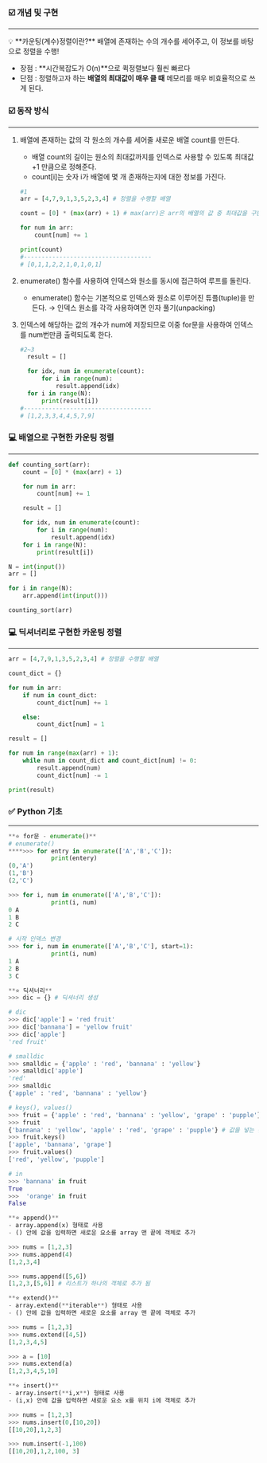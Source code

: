 ### ☑️ 개념 및 구현

---

<aside>
💡 **카운팅(계수)정렬이란?** 배열에 존재하는 수의 개수를 세어주고, 이 정보를 바탕으로 정렬을 수행!

- 장점 : **시간복잡도가 O(n)**으로 퀵정렬보다 훨씬 빠르다
- 단점 : 정렬하고자 하는 **배열의 최대값이 매우 클 때** 메모리를 매우 비효율적으로 쓰게 된다.
</aside>

### ☑️ 동작 방식

---

1. 배열에 존재하는 값의 각 원소의 개수를 세어줄 새로운 배열 count를 만든다.
    - 배열 count의 길이는 원소의 최대값까지를 인덱스로 사용할 수 있도록 최대값 +1 만큼으로 정해준다.
    - count[i]는 숫자 i가 배열에 몇 개 존재하는지에 대한 정보를 가진다.
    
    ```python
    #1
    arr = [4,7,9,1,3,5,2,3,4] # 정렬을 수행할 배열
    
    count = [0] * (max(arr) + 1) # max(arr)은 arr의 배열의 값 중 최대값을 구한다.
    
    for num in arr:
    	count[num] += 1
    
    print(count)
    #------------------------------------
    # [0,1,1,2,2,1,0,1,0,1]
    ```
    
2. enumerate() 함수를 사용하여 인덱스와 원소를 동시에 접근하여 루프를 돌린다.
    - enumerate() 함수는 기본적으로 인덱스와 원소로 이루어진 튜플(tuple)을 만든다. → 인덱스 원소를 각각 사용하여면 인자 풀기(unpacking)
3. 인덱스에 해당하는 값의 개수가 num에 저장되므로 이중 for문을 사용하여 인덱스를 num번만큼 출력되도록 한다.
    
    ```python
    #2~3
      result = []
    
      for idx, num in enumerate(count):
          for i in range(num):
              result.append(idx)
      for i in range(N):
          print(result[i])
    #------------------------------------
    # [1,2,3,3,4,4,5,7,9]
    ```
    

### 💻 배열으로 구현한 카운팅 정렬

---

```python
def counting_sort(arr):
    count = [0] * (max(arr) + 1)

    for num in arr:
        count[num] += 1

    result = []

    for idx, num in enumerate(count):
        for i in range(num):
            result.append(idx)
    for i in range(N):
        print(result[i])

N = int(input())
arr = []

for i in range(N):
    arr.append(int(input()))

counting_sort(arr)
```

### 💻 딕셔너리로 구현한 카운팅 정렬

---

```python
arr = [4,7,9,1,3,5,2,3,4] # 정렬을 수행할 배열

count_dict = {}

for num in arr:
	if num in count_dict:
		count_dict[num] += 1

	else:
		count_dict[num] = 1

result = []

for num in range(max(arr) + 1):
	while num in count_dict and count_dict[num] != 0:
		result.append(num)
		count_dict[num] -= 1

print(result)
```

### ✅ Python 기초

---

```python
**⭐ for문 - enumerate()**
# enumerate()
****>>> for entry in enumerate(['A','B','C']):
			print(entery)
(0,'A')
(1,'B')
(2,'C')

>>> for i, num in enumerate(['A','B','C']):
			print(i, num)
0 A
1 B
2 C

# 시작 인덱스 변경
>>> for i, num in enumerate(['A','B','C'], start=1):
			print(i, num)
1 A
2 B
3 C
```

```python
**⭐ 딕셔너리**
>>> dic = {} # 딕셔너리 생성

# dic
>>> dic['apple'] = 'red fruit'
>>> dic['bannana'] = 'yellow fruit'
>>> dic['apple']
'red fruit'

# smalldic
>>> smalldic = {'apple' : 'red', 'bannana' : 'yellow'}
>>> smalldic['apple']
'red'
>>> smalldic
{'apple' : 'red', 'bannana' : 'yellow'}

# keys(), values()
>>> fruit = {'apple' : 'red', 'bannana' : 'yellow', 'grape' : 'pupple'}
>>> fruit
{'bannana' : 'yellow', 'apple' : 'red', 'grape' : 'pupple'} # 값을 넣는 순서대로 저장 X
>>> fruit.keys()
['apple', 'bannana', 'grape']
>>> fruit.values()
['red', 'yellow', 'pupple']

# in
>>> 'bannana' in fruit
True
>>>  'orange' in fruit
False
```

```python
**⭐ append()**
- array.append(x) 형태로 사용
- () 안에 값을 입력하면 새로운 요소를 array 맨 끝에 객체로 추가

>>> nums = [1,2,3]
>>> nums.append(4)
[1,2,3,4]

>>> nums.append([5,6])
[1,2,3,[5,6]] # 리스트가 하나의 객체로 추가 됨
```

```python
**⭐ extend()**
- array.extend(**iterable**) 형태로 사용
- () 안에 값을 입력하면 새로운 요소를 array 맨 끝에 객체로 추가

>>> nums = [1,2,3]
>>> nums.extend([4,5])
[1,2,3,4,5]

>>> a = [10]
>>> nums.extend(a)
[1,2,3,4,5,10]
```

```python
**⭐ insert()**
- array.insert(**i,x**) 형태로 사용
- (i,x) 안에 값을 입력하면 새로운 요소 x를 위치 i에 객체로 추가

>>> nums = [1,2,3]
>>> nums.insert(0,[10,20])
[[10,20],1,2,3]

>>> num.insert(-1,100)
[[10,20],1,2,100, 3]
```